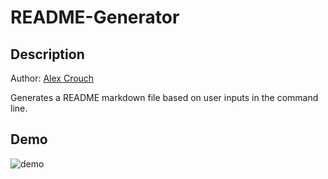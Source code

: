 # README-Generator

## Description

Author: [Alex Crouch](https://github.com/sircrouchalot)

Generates a README markdown file based on user inputs in the command line.

## Demo

![demo](./assets/Readme-Generator-Demo.gif)
